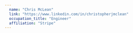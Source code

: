 ```yaml
---
  name: "Chris McLean"
  link: "https://www.linkedin.com/in/christopherjmclean"
  occupation_title: "Engineer"
  affiliation: "Stripe"
---
```

